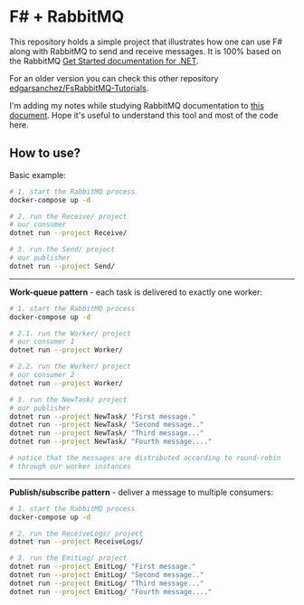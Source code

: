 # F# + RabbitMQ

This repository holds a simple project that illustrates how one can use F# along with RabbitMQ to send and receive messages. It is 100% based on the RabbitMQ [Get Started documentation for .NET](https://www.rabbitmq.com/tutorials/tutorial-one-dotnet). 

For an older version you can check this other repository [edgarsanchez/FsRabbitMQ-Tutorials](https://github.com/edgarsanchez/FsRabbitMQ-Tutorials).

I'm adding my notes while studying RabbitMQ documentation to [this document](./NOTES.md). Hope it's useful to understand this tool and most of the code here.

## How to use?

Basic example:

```bash
# 1. start the RabbitMQ process
docker-compose up -d

# 2. run the Receive/ project
# our consumer
dotnet run --project Receive/

# 3. run the Send/ project
# our publisher
dotnet run --project Send/
```

---

**Work-queue pattern** - each task is delivered to exactly one worker:

```bash
# 1. start the RabbitMQ process
docker-compose up -d

# 2.1. run the Worker/ project
# our consumer 1
dotnet run --project Worker/

# 2.2. run the Worker/ project
# our consumer 2
dotnet run --project Worker/

# 3. run the NewTask/ project
# our publisher
dotnet run --project NewTask/ "First message."
dotnet run --project NewTask/ "Second message.."
dotnet run --project NewTask/ "Third message..."
dotnet run --project NewTask/ "Fourth message...."

# notice that the messages are distributed according to round-robin
# through our worker instances
```

---

**Publish/subscribe pattern** - deliver a message to multiple consumers:

```bash
# 1. start the RabbitMQ process
docker-compose up -d

# 2. run the ReceiveLogs/ project
dotnet run --project ReceiveLogs/

# 3. run the EmitLog/ project
dotnet run --project EmitLog/ "First message."
dotnet run --project EmitLog/ "Second message.."
dotnet run --project EmitLog/ "Third message..."
dotnet run --project EmitLog/ "Fourth message...."
```